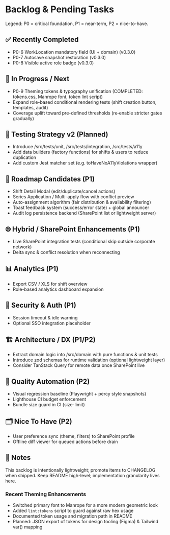 # Backlog & Pending Tasks

Legend: P0 = critical foundation, P1 = near-term, P2 = nice-to-have.

## ✅ Recently Completed

- P0-6 WorkLocation mandatory field (UI + domain) (v0.3.0)
- P0-7 Autosave snapshot restoration (v0.3.0)
- P0-8 Visible active role badge (v0.3.0)

## 📌 In Progress / Next

- P0-9 Theming tokens & typography unification (COMPLETED: tokens.css, Manrope font, token lint script)
- Expand role-based conditional rendering tests (shift creation button, templates, audit)
- Coverage uplift toward pre-defined thresholds (re‑enable stricter gates gradually)

## 🧪 Testing Strategy v2 (Planned)

- Introduce /src/tests/unit, /src/tests/integration, /src/tests/a11y
- Add data builders (factory functions) for shifts & users to reduce duplication
- Add custom Jest matcher set (e.g. toHaveNoA11yViolations wrapper)

## 🧭 Roadmap Candidates (P1)

- Shift Detail Modal (edit/duplicate/cancel actions)
- Series Application / Multi-apply flow with conflict preview
- Auto-assignment algorithm (fair distribution & availability filtering)
- Toast feedback system (success/error state) + global announcer
- Audit log persistence backend (SharePoint list or lightweight server)

## 🌐 Hybrid / SharePoint Enhancements (P1)

- Live SharePoint integration tests (conditional skip outside corporate network)
- Delta sync & conflict resolution when reconnecting

## 📊 Analytics (P1)

- Export CSV / XLS for shift overview
- Role-based analytics dashboard expansion

## 🔐 Security & Auth (P1)

- Session timeout & idle warning
- Optional SSO integration placeholder

## 🏗 Architecture / DX (P1/P2)

- Extract domain logic into /src/domain with pure functions & unit tests
- Introduce zod schemas for runtime validation (optional lightweight layer)
- Consider TanStack Query for remote data once SharePoint live

## 🧩 Quality Automation (P2)

- Visual regression baseline (Playwright + percy style snapshots)
- Lighthouse CI budget enforcement
- Bundle size guard in CI (size-limit)

## 🗂 Nice To Have (P2)

- User preference sync (theme, filters) to SharePoint profile
- Offline diff viewer for queued actions before drain

## 📝 Notes
This backlog is intentionally lightweight; promote items to CHANGELOG when shipped. Keep README high-level; implementation granularity lives here.


### Recent Theming Enhancements

- Switched primary font to Manrope for a more modern geometric look
- Added `lint:tokens` script to guard against raw hex usage
- Documented token usage and migration path in README
- Planned: JSON export of tokens for design tooling (Figma) & Tailwind var() mapping
